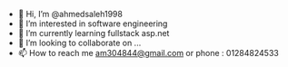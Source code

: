 - 👋 Hi, I’m @ahmedsaleh1998
- 👀 I’m interested in software engineering
- 🌱 I’m currently learning fullstack asp.net
- 💞️ I’m looking to collaborate on ...
- 📫 How to reach me am304844@gmail.com or phone : 01284824533

<!---
ahmedsaleh1998/ahmedsaleh1998 is a ✨ special ✨ repository because its `README.md` (this file) appears on your GitHub profile.
You can click the Preview link to take a look at your changes.
--->

